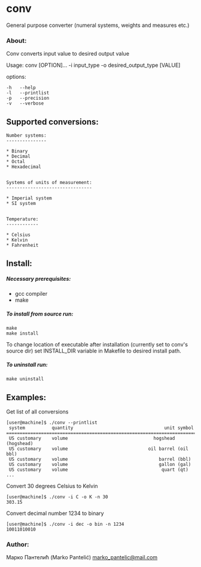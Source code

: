 
# conv 
General purpose converter (numeral systems, weights and measures etc.)



### About:

Conv converts input value to desired output value

Usage: conv [OPTION]... -i input_type -o desired_output_type [VALUE]

options:
```
-h	 --help
-l	 --printlist
-p	 --precision
-v	 --verbose
```



## Supported conversions:


	Number systems:
	---------------

	* Binary
	* Decimal
	* Octal
	* Hexadecimal 


	Systems of units of measurement:
	--------------------------------

	* Imperial system
	* SI system

	
	Temperature:
	------------

	* Celsius
	* Kelvin
	* Fahrenheit
	


## Install:

##### Necessary prerequisites:
* gcc compiler
* make

##### To install from source run:
```
make
make install
```
To change location of executable after installation (currently set to conv's source dir) set INSTALL_DIR variable in Makefile to desired install path.

##### To uninstall run:
```
make uninstall
```


## Examples:
Get list of all conversions
```
[user@machine]$ ./conv --printlist
 system          quantity                                  unit symbol
==============================================================================
 US customary    volume                                hogshead (hogshead)
 US customary    volume                              oil barrel (oil bbl)
 US customary    volume                                  barrel (bbl)
 US customary    volume                                  gallon (gal)
 US customary    volume                                   quart (qt)
...
```

Convert 30 degrees Celsius to Kelvin
```
[user@machine]$ ./conv -i C -o K -n 30
303.15
```
Convert decimal number 1234 to binary
```
[user@machine]$ ./conv -i dec -o bin -n 1234
10011010010
```



### Author:

Марко Пантелић (Marko Pantelić)
marko_pantelic@mail.com

	
